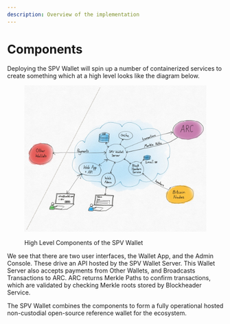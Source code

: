 ```yaml
---
description: Overview of the implementation
---
```


# Components

Deploying the SPV Wallet will spin up a number of containerized services to create something which at a high level looks like the diagram below.

<figure><picture><source srcset="/.gitbook/assets/dark%20nt.jpg" media="(prefers-color-scheme: dark)"><img src="/.gitbook/assets/network%20topology.jpg" alt=""></picture><figcaption><p>High Level Components of the SPV Wallet</p></figcaption></figure>

We see that there are two user interfaces, the Wallet App, and the Admin Console. These drive an API hosted by the SPV Wallet Server. This Wallet Server also accepts payments from Other Wallets, and Broadcasts Transactions to ARC. ARC returns Merkle Paths to confirm transactions, which are validated by checking Merkle roots stored by Blockheader Service.

The SPV Wallet combines the components to form a fully operational hosted non-custodial open-source reference wallet for the ecosystem.
